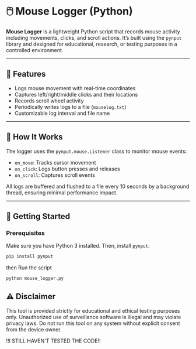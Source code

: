 # 🖱️ Mouse Logger (Python)

**Mouse Logger** is a lightweight Python script that records mouse activity including movements, clicks, and scroll actions. It’s built using the `pynput` library and designed for educational, research, or testing purposes in a controlled environment.

---

## 📌 Features

- Logs mouse movement with real-time coordinates  
- Captures left/right/middle clicks and their locations  
- Records scroll wheel activity  
- Periodically writes logs to a file (`mouselog.txt`)  
- Customizable log interval and file name  

---

## 📂 How It Works

The logger uses the `pynput.mouse.Listener` class to monitor mouse events:

- `on_move`: Tracks cursor movement  
- `on_click`: Logs button presses and releases  
- `on_scroll`: Captures scroll events  

All logs are buffered and flushed to a file every 10 seconds by a background thread, ensuring minimal performance impact.

---

## 🚀 Getting Started

### Prerequisites

Make sure you have Python 3 installed. Then, install `pynput`:

```bash
pip install pynput
```

then Run the script

```bash
python mouse_logger.py
```

## ⚠️ Disclaimer

This tool is provided strictly for educational and ethical testing purposes only. Unauthorized use of surveillance software is illegal and may violate privacy laws. Do not run this tool on any system without explicit consent from the device owner.

!!I STILL HAVEN'T TESTED THE CODE!!



